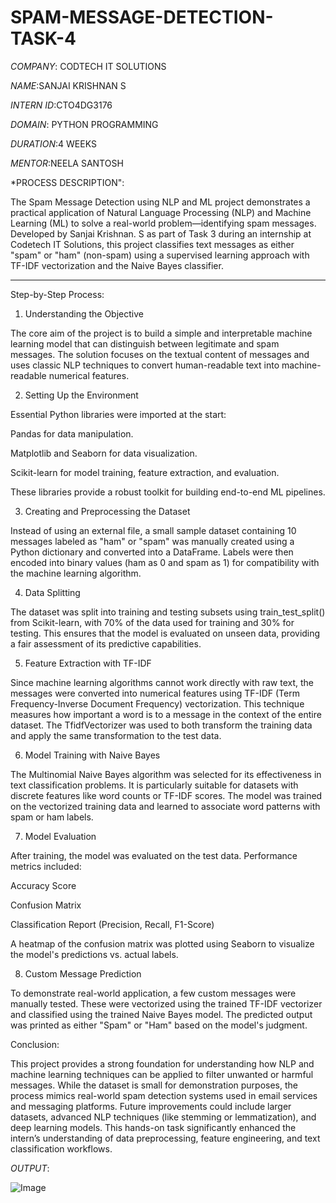 # SPAM-MESSAGE-DETECTION-TASK-4

*COMPANY*: CODTECH IT SOLUTIONS 

*NAME*:SANJAI KRISHNAN S 

*INTERN ID*:CTO4DG3176

*DOMAIN*: PYTHON PROGRAMMING 

*DURATION*:4 WEEKS

*MENTOR*:NEELA SANTOSH 

*PROCESS DESCRIPTION":

The Spam Message Detection using NLP and ML project demonstrates a practical application of Natural Language Processing (NLP) and Machine Learning (ML) to solve a real-world problem—identifying spam messages. Developed by Sanjai Krishnan. S as part of Task 3 during an internship at Codetech IT Solutions, this project classifies text messages as either "spam" or "ham" (non-spam) using a supervised learning approach with TF-IDF vectorization and the Naive Bayes classifier.


---

Step-by-Step Process:

1. Understanding the Objective

The core aim of the project is to build a simple and interpretable machine learning model that can distinguish between legitimate and spam messages. The solution focuses on the textual content of messages and uses classic NLP techniques to convert human-readable text into machine-readable numerical features.

2. Setting Up the Environment

Essential Python libraries were imported at the start:

Pandas for data manipulation.

Matplotlib and Seaborn for data visualization.

Scikit-learn for model training, feature extraction, and evaluation.


These libraries provide a robust toolkit for building end-to-end ML pipelines.

3. Creating and Preprocessing the Dataset

Instead of using an external file, a small sample dataset containing 10 messages labeled as "ham" or "spam" was manually created using a Python dictionary and converted into a DataFrame. Labels were then encoded into binary values (ham as 0 and spam as 1) for compatibility with the machine learning algorithm.

4. Data Splitting

The dataset was split into training and testing subsets using train_test_split() from Scikit-learn, with 70% of the data used for training and 30% for testing. This ensures that the model is evaluated on unseen data, providing a fair assessment of its predictive capabilities.

5. Feature Extraction with TF-IDF

Since machine learning algorithms cannot work directly with raw text, the messages were converted into numerical features using TF-IDF (Term Frequency-Inverse Document Frequency) vectorization. This technique measures how important a word is to a message in the context of the entire dataset. The TfidfVectorizer was used to both transform the training data and apply the same transformation to the test data.

6. Model Training with Naive Bayes

The Multinomial Naive Bayes algorithm was selected for its effectiveness in text classification problems. It is particularly suitable for datasets with discrete features like word counts or TF-IDF scores. The model was trained on the vectorized training data and learned to associate word patterns with spam or ham labels.

7. Model Evaluation

After training, the model was evaluated on the test data. Performance metrics included:

Accuracy Score

Confusion Matrix

Classification Report (Precision, Recall, F1-Score)


A heatmap of the confusion matrix was plotted using Seaborn to visualize the model's predictions vs. actual labels.

8. Custom Message Prediction

To demonstrate real-world application, a few custom messages were manually tested. These were vectorized using the trained TF-IDF vectorizer and classified using the trained Naive Bayes model. The predicted output was printed as either "Spam" or "Ham" based on the model's judgment.

Conclusion:

This project provides a strong foundation for understanding how NLP and machine learning techniques can be applied to filter unwanted or harmful messages. While the dataset is small for demonstration purposes, the process mimics real-world spam detection systems used in email services and messaging platforms. Future improvements could include larger datasets, advanced NLP techniques (like stemming or lemmatization), and deep learning models. This hands-on task significantly enhanced the intern’s understanding of data preprocessing, feature engineering, and text classification workflows.

*OUTPUT*:

![Image](https://github.com/user-attachments/assets/cffd00f6-a92b-4495-b96c-9807655e8af9)

